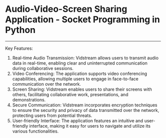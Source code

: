 # Audio-Video-Screen Sharing Application - Socket Programming in Python
*****************

Key Features:

1) Real-time Audio Transmission: Vidstream allows users to transmit audio data in real-time, enabling clear and uninterrupted communication during collaborative sessions.
2) Video Conferencing: The application supports video conferencing capabilities, allowing multiple users to engage in face-to-face communication over the network.
3) Screen Sharing: Vidstream enables users to share their screens with others, facilitating collaborative work, presentations, and demonstrations.
4) Secure Communication: Vidstream incorporates encryption techniques to ensure the security and privacy of data transmitted over the network, protecting users from potential threats.
5) User-friendly Interface: The application features an intuitive and user-friendly interface, making it easy for users to navigate and utilize its various functionalities.
